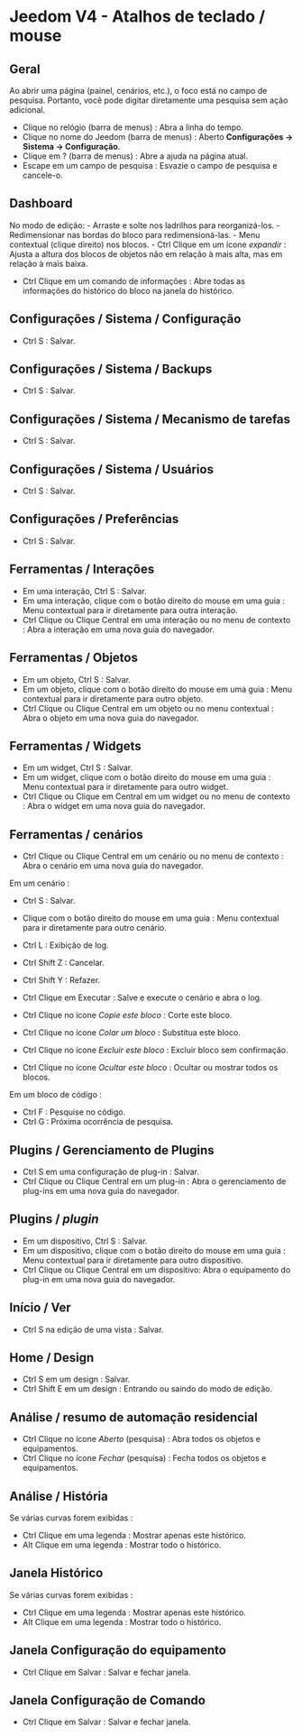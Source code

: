 # Jeedom V4 - Atalhos de teclado / mouse

## Geral

Ao abrir uma página (painel, cenários, etc.), o foco está no campo de pesquisa. Portanto, você pode digitar diretamente uma pesquisa sem ação adicional.

- Clique no relógio (barra de menus) : Abra a linha do tempo.
- Clique no nome do Jeedom (barra de menus)  : Aberto **Configurações → Sistema → Configuração**.
- Clique em ?  (barra de menus)  : Abre a ajuda na página atual.
- Escape em um campo de pesquisa : Esvazie o campo de pesquisa e cancele-o.

## Dashboard
No modo de edição:
	- Arraste e solte nos ladrilhos para reorganizá-los.
	- Redimensionar nas bordas do bloco para redimensioná-las.
	- Menu contextual (clique direito) nos blocos.
	- Ctrl Clique em um ícone *expandir* : Ajusta a altura dos blocos de objetos não em relação à mais alta, mas em relação à mais baixa.

- Ctrl Clique em um comando de informações : Abre todas as informações do histórico do bloco na janela do histórico.

## Configurações / Sistema / Configuração
- Ctrl S : Salvar.

## Configurações / Sistema / Backups
- Ctrl S : Salvar.

## Configurações / Sistema / Mecanismo de tarefas
- Ctrl S : Salvar.

## Configurações / Sistema / Usuários
- Ctrl S : Salvar.

## Configurações / Preferências
- Ctrl S : Salvar.

## Ferramentas / Interações
- Em uma interação, Ctrl S : Salvar.
- Em uma interação, clique com o botão direito do mouse em uma guia : Menu contextual para ir diretamente para outra interação.
- Ctrl Clique ou Clique Central em uma interação ou no menu de contexto : Abra a interação em uma nova guia do navegador.

## Ferramentas / Objetos
- Em um objeto, Ctrl S : Salvar.
- Em um objeto, clique com o botão direito do mouse em uma guia : Menu contextual para ir diretamente para outro objeto.
- Ctrl Clique ou Clique Central em um objeto ou no menu contextual : Abra o objeto em uma nova guia do navegador.

## Ferramentas / Widgets
- Em um widget, Ctrl S : Salvar.
- Em um widget, clique com o botão direito do mouse em uma guia : Menu contextual para ir diretamente para outro widget.
- Ctrl Clique ou Clique em Central em um widget ou no menu de contexto : Abra o widget em uma nova guia do navegador.

## Ferramentas / cenários
- Ctrl Clique ou Clique Central em um cenário ou no menu de contexto : Abra o cenário em uma nova guia do navegador.

Em um cenário :
- Ctrl S : Salvar.
- Clique com o botão direito do mouse em uma guia : Menu contextual para ir diretamente para outro cenário.
- Ctrl L : Exibição de log.
- Ctrl Shift Z : Cancelar.
- Ctrl Shift Y : Refazer.

- Ctrl Clique em Executar : Salve e execute o cenário e abra o log.
- Ctrl Clique no ícone *Copie este bloco* : Corte este bloco.
- Ctrl Clique no ícone *Colar um bloco* : Substitua este bloco.
- Ctrl Clique no ícone *Excluir este bloco* : Excluir bloco sem confirmação.
- Ctrl Clique no ícone *Ocultar este bloco* : Ocultar ou mostrar todos os blocos.

Em um bloco de código :
- Ctrl F : Pesquise no código.
- Ctrl G : Próxima ocorrência de pesquisa.

## Plugins / Gerenciamento de Plugins
- Ctrl S em uma configuração de plug-in : Salvar.
- Ctrl Clique ou Clique Central em um plug-in : Abra o gerenciamento de plug-ins em uma nova guia do navegador.

## Plugins / *plugin*
- Em um dispositivo, Ctrl S  : Salvar.
- Em um dispositivo, clique com o botão direito do mouse em uma guia : Menu contextual para ir diretamente para outro dispositivo.
- Ctrl Clique ou Clique Central em um dispositivo: Abra o equipamento do plug-in em uma nova guia do navegador.

## Início / Ver
- Ctrl S na edição de uma vista : Salvar.

## Home / Design
- Ctrl S em um design : Salvar.
- Ctrl Shift E em um design : Entrando ou saindo do modo de edição.

## Análise / resumo de automação residencial
- Ctrl Clique no ícone *Aberto* (pesquisa) : Abra todos os objetos e equipamentos.
- Ctrl Clique no ícone *Fechar* (pesquisa) : Fecha todos os objetos e equipamentos.

## Análise / História
Se várias curvas forem exibidas :
- Ctrl Clique em uma legenda : Mostrar apenas este histórico.
- Alt Clique em uma legenda : Mostrar todo o histórico.

## Janela Histórico
Se várias curvas forem exibidas :
- Ctrl Clique em uma legenda : Mostrar apenas este histórico.
- Alt Clique em uma legenda : Mostrar todo o histórico.

## Janela Configuração do equipamento
- Ctrl Clique em Salvar : Salvar e fechar janela.

## Janela Configuração de Comando
- Ctrl Clique em Salvar : Salvar e fechar janela.
